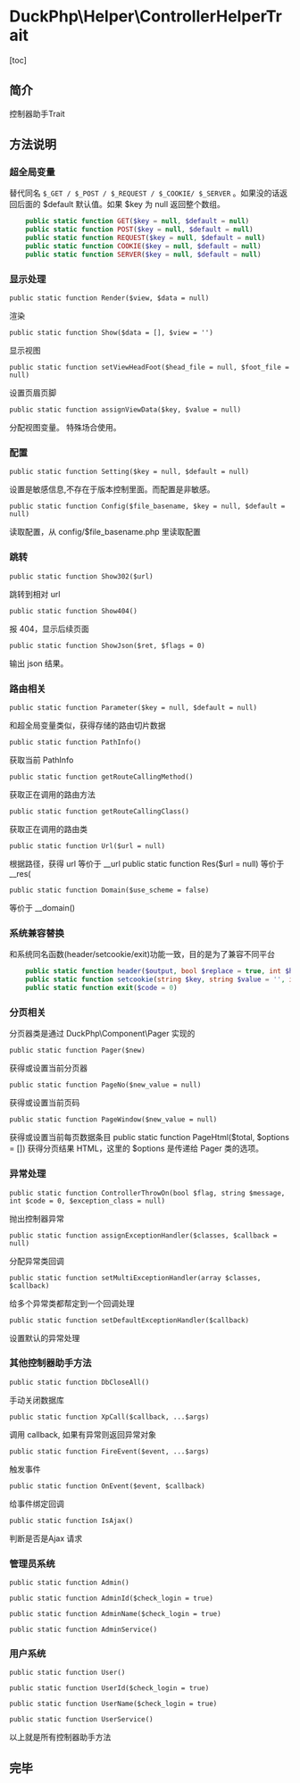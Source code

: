 # DuckPhp\Helper\ControllerHelperTrait
[toc]

## 简介

控制器助手Trait

## 方法说明

### 超全局变量
替代同名 `$_GET / $_POST / $_REQUEST / $_COOKIE/ $_SERVER` 。如果没的话返回后面的 $default 默认值。如果 $key 为 null 返回整个数组。
```php
    public static function GET($key = null, $default = null)
    public static function POST($key = null, $default = null)
    public static function REQUEST($key = null, $default = null)
    public static function COOKIE($key = null, $default = null)
    public static function SERVER($key = null, $default = null)
```

### 显示处理
    public static function Render($view, $data = null)
渲染

    public static function Show($data = [], $view = '')
显示视图

    public static function setViewHeadFoot($head_file = null, $foot_file = null)
设置页眉页脚

    public static function assignViewData($key, $value = null)
分配视图变量。 特殊场合使用。

### 配置
    public static function Setting($key = null, $default = null)
设置是敏感信息,不存在于版本控制里面。而配置是非敏感。

    public static function Config($file_basename, $key = null, $default = null)
读取配置，从 config/$file_basename.php 里读取配置


### 跳转

    public static function Show302($url)
跳转到相对 url 

    public static function Show404()
报 404，显示后续页面

    public static function ShowJson($ret, $flags = 0)
输出 json 结果。

### 路由相关

    public static function Parameter($key = null, $default = null)
和超全局变量类似，获得存储的路由切片数据

    public static function PathInfo()
获取当前 PathInfo

    public static function getRouteCallingMethod()
获取正在调用的路由方法

    public static function getRouteCallingClass()
获取正在调用的路由类

    public static function Url($url = null)
根据路径，获得 url 等价于 __url
    public static function Res($url = null)
等价于 __res(

    public static function Domain($use_scheme = false)
等价于 __domain()

### 系统兼容替换
和系统同名函数(header/setcookie/exit)功能一致，目的是为了兼容不同平台
```php
    public static function header($output, bool $replace = true, int $http_response_code = 0)
    public static function setcookie(string $key, string $value = '', int $expire = 0, string $path = '/', string $domain = '', bool $secure = false, bool $httponly = false)
    public static function exit($code = 0)
```

### 分页相关
分页器类是通过 DuckPhp\\Component\\Pager 实现的

    public static function Pager($new)
获得或设置当前分页器

    public static function PageNo($new_value = null)
获得或设置当前页码

    public static function PageWindow($new_value = null)
获得或设置当前每页数据条目
    public static function PageHtml($total, $options = [])
获得分页结果 HTML，这里的 $options 是传递给 Pager 类的选项。

### 异常处理
    public static function ControllerThrowOn(bool $flag, string $message, int $code = 0, $exception_class = null)
抛出控制器异常

    public static function assignExceptionHandler($classes, $callback = null)
分配异常类回调

    public static function setMultiExceptionHandler(array $classes, $callback)
给多个异常类都帮定到一个回调处理

    public static function setDefaultExceptionHandler($callback)
设置默认的异常处理


### 其他控制器助手方法

    public static function DbCloseAll()
手动关闭数据库

    public static function XpCall($callback, ...$args)
调用 callback, 如果有异常则返回异常对象

    public static function FireEvent($event, ...$args)
触发事件

    public static function OnEvent($event, $callback)
给事件绑定回调

    public static function IsAjax()
判断是否是Ajax 请求



### 管理员系统

    public static function Admin()
    
    public static function AdminId($check_login = true)
    
    public static function AdminName($check_login = true)
    
    public static function AdminService()


### 用户系统
    public static function User()

    public static function UserId($check_login = true)
    
    public static function UserName($check_login = true)
    
    public static function UserService()
    





以上就是所有控制器助手方法    

## 完毕
















